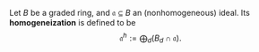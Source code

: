 Let $B$ be a graded ring, and $\mathfrak{a} \subseteq B$ an (nonhomogeneous) ideal. Its **homogeneization** is defined to be$$\mathfrak{a}^h := \bigoplus_d (B_d \cap \mathfrak{a}).$$